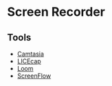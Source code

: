# Screen Recorder

## Tools

- [Camtasia](/camtasia.md)
- [LICEcap](/licecap.md)
- [Loom](/loom.md)
- [ScreenFlow](/screenflow.md)

<!--
https://bluedothq.com
https://jumpshare.com
https://tella.tv
https://mmhmm.app
https://captions.ai
https://wistia.com
https://sendpotion.com
https://screenrec.com
https://descript.com
https://screen.studio
-->
